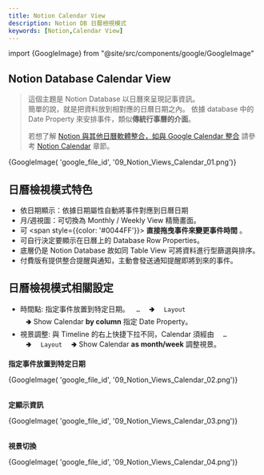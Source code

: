 ```yaml
---
title: Notion Calendar View 
description: Notion DB 日曆檢視模式
keywords: [Notion,Calendar View]
---
```

import {GoogleImage} from "@site/src/components/google/GoogleImage"

## Notion Database Calendar View
> 這個主題是 Notion Database 以日曆來呈現記事資訊。  
> 簡單的說，就是把資料放到相對應的日曆日期之內。
> 依據 database 中的 Date Property 來安排事件，類似<b>傳統行事曆的介面</b>。
> 
> 若想了解 [Notion 與其他日曆軟體整合，如與 Google Calendar 整合](./Notion_Calendar) 請參考 [Notion Calendar](./Notion_Calendar) 章節。  

<div>
 {GoogleImage( 'google_file_id',  '09_Notion_Views_Calendar_01.png')}
</div>


## 日曆檢視模式特色
* 依日期顯示：依據日期屬性自動將事件對應到日曆日期
* 月/週視圖：可切換為 Monthly / Weekly View 精簡畫面。
* 可 <span style={{color: '#0044FF'}}> __直接拖曳事件來變更事件時間__ </span>。
* 可自行決定要顯示在日曆上的 Database Row Properties。
* 底層仍是 Notion Database 故如同 Table View 可將資料進行型篩選與排序。
* 付費版有提供整合提醒與通知，主動會發送通知提醒即將到來的事件。


## 日曆檢視模式相關設定
* 時間點: 指定事件放置到特定日期。<code>&nbsp; … &nbsp;</code> 🢂 <code>&nbsp; Layout &nbsp;</code> 🢂 Show Calendar <b>by column</b> 指定 Date Property。
* 視景調整: 與 Timeline 的右上快捷下拉不同，Calendar 須經由 <code>&nbsp; … &nbsp;</code> 🢂 <code>&nbsp; Layout &nbsp;</code> 🢂 Show Calendar <b>as month/week</b> 調整視景。 

__指定事件放置到特定日期__

<div>
 {GoogleImage( 'google_file_id',  '09_Notion_Views_Calendar_02.png')}
</div>
<br/>

__定顯示資訊__

<div>
 {GoogleImage( 'google_file_id',  '09_Notion_Views_Calendar_03.png')}
</div>
<br/>

__視景切換__

<div>
 {GoogleImage( 'google_file_id',  '09_Notion_Views_Calendar_04.png')}
</div>
<br/>
